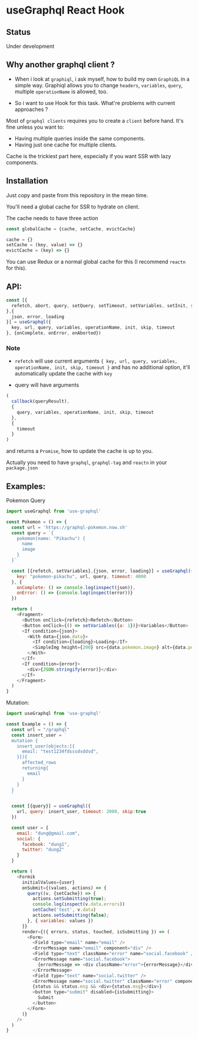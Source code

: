 # useGraphql React Hook

## Status

Under development

## Why another graphql client ?

- When i look at `graphiql`, i ask myself, how to build my own `GraphiQL` in a simple way. 
Graphiql allows you to change `headers`, `variables`, `query`, multiple `operationName` is allowed, too.

- So i want to use Hook for this task.
What're problems with current approaches ?

Most of `graphql clients` requires you to create a `client` before hand. It's fine unless you want to:

- Having multiple queries inside the same components.
- Having just one cache for multiple clients.

Cache is the trickiest part here, especially if you want SSR with lazy components.


## Installation

Just copy and paste from this repository in the mean time.

You'll need a global cache for SSR to hydrate on client.

The cache needs to have three action

```js
const globalCache = {cache, setCache, evictCache} 
```

```js
cache = {}
setCache = (key, value) => {}
evictCache = (key) => {}
```

You can use Redux or a normal global cache for this (I recommend `reactn` for this).

## API:

```js
const [{
  refetch, abort, query, setQuery, setTimeout, setVariables, setInit, setOperationName
},{
  json, error, loading
}] = useGraphql({
  key, url, query, variables, operationName, init, skip, timeout
}, {onComplete, onError, onAborted})
```

### Note

- `refetch` will use current arguments `{
  key, url, query, variables, operationName, init, skip, timeout
}` and has no additional option, it'll automatically update the cache with `key`

- query will have arguments 

```js
( 
  callback(queryResult),
  {
    query, variables, operationName, init, skip, timeout
  },
  {
    timeout
  }
)
```

and returns a `Promise`, how to update the cache is up to you.


Actually you need to have `graphql`, `graphql-tag` and `reactn` in your `package.json`

## Examples:

Pokemon Query

```js
import useGraphql from 'use-graphql'

const Pokemon = () => {
  const url = 'https://graphql-pokemon.now.sh'
  const query = `{
    pokemon(name: "Pikachu") {
      name
      image
    }
  }`

  const [{refetch, setVariables},{json, error, loading}] = useGraphql({
    key: "pokemon-pikachu", url, query, timeout: 4000
  }, { 
    onComplete: () => console.log(inspect(json)),
    onError: () => {console.log(inspect(error))}
  })

  return (
    <Fragment>
      <Button onClick={refetch}>Refetch</Button>
      <Button onClick={() => setVariables({a: 1})}>Variables</Button>
      <If condition={json}>
        <With data={json.data}>
          <If condition={loading}>Loading</If>
          <SimpleImg height={200} src={data.pokemon.image} alt={data.pokemon.name} />
        </With>
      </If>
      <If condition={error}>
        <div>{JSON.stringify(error)}</div>
      </If>
    </Fragment>
  )
}
```

Mutation:

```js
import useGraphql from 'use-graphql'

const Example = () => {
  const url = "/graphql"
  const insert_user = `
  mutation {
    insert_user(objects:[{
      email: "test1234fdsssdsddsd",
    }]){
      affected_rows
      returning{
        email
      }
    }
  }
  `

  const [{query}] = useGraphql({
    url, query: insert_user, timeout: 2000, skip:true
  })

  const user = {
    email: "dung@gmail.com",
    social: {
      facebook: "dung1",
      twitter: "dung2"
    }
  }

  return (
    <Formik
      initialValues={user}
      onSubmit={(values, actions) => {
        query((v, {setCache}) => {
          actions.setSubmitting(true);
          console.log(inspect(v.data.errors))
          setCache('test', v.data)
          actions.setSubmitting(false);
        }, { variables: values })
      }}
      render={({ errors, status, touched, isSubmitting }) => (
        <Form>
          <Field type="email" name="email" />
          <ErrorMessage name="email" component="div" />  
          <Field type="text" className="error" name="social.facebook" />
          <ErrorMessage name="social.facebook">
            {errorMessage => <div className="error">{errorMessage}</div>}
          </ErrorMessage>
          <Field type="text" name="social.twitter" />
          <ErrorMessage name="social.twitter" className="error" component="div"/>  
          {status && status.msg && <div>{status.msg}</div>}
          <button type="submit" disabled={isSubmitting}>
            Submit
          </button>
        </Form>
      )}
    />
  )
}
```